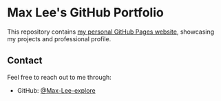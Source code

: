 # Max Lee's GitHub Portfolio

This repository contains [my personal GitHub Pages website](https://max-lee-explore.github.io), showcasing my projects and professional profile.

## Contact

Feel free to reach out to me through:
- GitHub: [@Max-Lee-explore](https://github.com/Max-Lee-explore) 